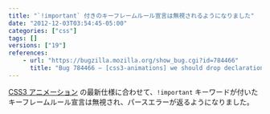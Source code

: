 ```yaml
---
title: "`!important` 付きのキーフレームルール宣言は無視されるようになりました"
date: "2012-12-03T03:54:45-05:00"
categories: ["css"]
tags: []
versions: ["19"]
references:
    - url: "https://bugzilla.mozilla.org/show_bug.cgi?id=784466"
      title: "Bug 784466 – [css3-animations] we should drop declarations in keyframe rules that have !important"
---
```

[CSS3 アニメーション](https://developer.mozilla.org/docs/CSS/Using_CSS_animations) の最新仕様に合わせて、`!important` キーワードが付いたキーフレームルール宣言は無視され、パースエラーが返るようになりました。
